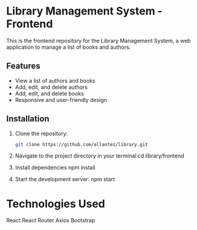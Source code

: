 # Library Management System - Frontend

This is the frontend repository for the Library Management System, a web application to manage a list of books and authors.

## Features

- View a list of authors and books
- Add, edit, and delete authors
- Add, edit, and delete books
- Responsive and user-friendly design

## Installation

1. Clone the repository:

   ```bash
   git clone https://github.com/allantez/library.git
   
2. Navigate to the project directory in your terminal
   cd library/frontend
   
3. Install dependencies
   npm install

4. Start the development server:
   npm start

# Technologies Used
React
React Router
Axios
Bootstrap
   
